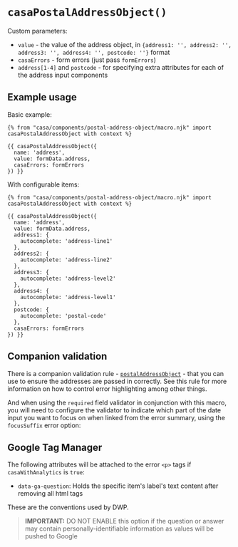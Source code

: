 # `casaPostalAddressObject()`

Custom parameters:

* `value` - the value of the address object, in `{address1: '', address2: '', address3: '', address4: '', postcode: ''}` format
* `casaErrors` - form errors (just pass `formErrors`)
* `address[1-4]` and `postcode` - for specifying extra attributes for each of the address input components

## Example usage

Basic example:

```nunjucks
{% from "casa/components/postal-address-object/macro.njk" import casaPostalAddressObject with context %}

{{ casaPostalAddressObject({
  name: 'address',
  value: formData.address,
  casaErrors: formErrors
}) }}
```

With configurable items:

```nunjucks
{% from "casa/components/postal-address-object/macro.njk" import casaPostalAddressObject with context %}

{{ casaPostalAddressObject({
  name: 'address',
  value: formData.address,
  address1: {
    autocomplete: 'address-line1'
  },
  address2: {
    autocomplete: 'address-line2'
  },
  address3: {
    autocomplete: 'address-level2'
  },
  address4: {
    autocomplete: 'address-level1'
  },
  postcode: {
    autocomplete: 'postal-code'
  },
  casaErrors: formErrors
}) }}
```

## Companion validation

There is a companion validation rule - [`postalAddressObject`](../../../../../docs/field-validation-rules.md#postalAddressObject) - that you can use to ensure the addresses are passed in correctly. See this rule for more information on how to control error highlighting among other things.

And when using the `required` field validator in conjunction with this macro, you will need to configure the validator to indicate which part of the date input you want to focus on when linked from the error summary, using the `focusSuffix` error option:

## Google Tag Manager

The following attributes will be attached to the error `<p>` tags if `casaWithAnalytics` is `true`:

* `data-ga-question`: Holds the specific item's label's text content after removing all html tags

These are the conventions used by DWP.

> **IMPORTANT:** DO NOT ENABLE this option if the question or answer may contain personally-identifiable information as values will be pushed to Google
